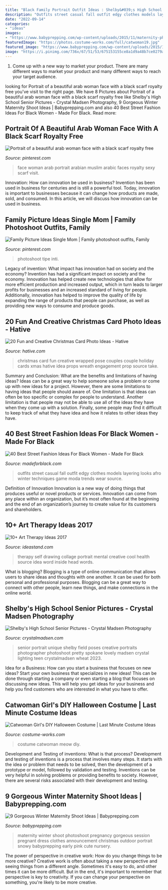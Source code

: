 ```yaml
---
title: "Black Family Portrait Outfit Ideas : Shelby&#039;s High School Senior Pictures"
description: "Outfits street casual fall outfit edgy clothes models layering looks afro winter techniques game moda trends wear source"
date: "2022-09-14"
categories:
- "ideas"
images:
- "https://www.babyprepping.com/wp-content/uploads/2015/11/maternity-photoshoot-ideas.jpg"
featuredImage: "https://photos.costume-works.com/full/catwoman19.jpg"
featured_image: "https://www.babyprepping.com/wp-content/uploads/2015/11/maternity-photoshoot-ideas.jpg"
image: "https://i.pinimg.com/736x/67/51/53/675153155ce8a1d9a48b7ce0279a6032.jpg"
---
```



1. Come up with a new way to market your product. There are many different ways to market your product and many different ways to reach your target audience.

	

		
looking for Portrait of a beautiful arab woman face with a black scarf royalty free you've visit to the right page. We have 8 Pictures about Portrait of a beautiful arab woman face with a black scarf royalty free like Shelby&#039;s High School Senior Pictures - Crystal Madsen Photography, 9 Gorgeous Winter Maternity Shoot Ideas | Babyprepping.com and also 40 Best Street Fashion Ideas For Black Women - Made For Black. Read more:
		
    
## Portrait Of A Beautiful Arab Woman Face With A Black Scarf Royalty Free

<img loading=lazy src="https://i.pinimg.com/736x/1e/1a/95/1e1a9528f86ee89c8891546e690afaea.jpg" onerror="this.onerror=null;this.src='https://tse4.mm.bing.net/th?id=OIP.WQR9xwkSEdP0KDK7_jSKYwHaLH&amp;pid=15.1';" alt="Portrait of a beautiful arab woman face with a black scarf royalty free">

_Source: pinterest.com_

>face woman arab portrait arabian muslim arabic faces royalty sexy scarf visit. 

	

Innovation: How can innovation be used in business?
Invention has been used in business for centuries and is still a powerful tool. Today, innovation is important to businesses because it can change how products are made, sold, and consumed. In this article, we will discuss how innovation can be used in business.

    
## Family Picture Ideas Single Mom | Family Photoshoot Outfits, Family

<img loading=lazy src="https://i.pinimg.com/736x/67/51/53/675153155ce8a1d9a48b7ce0279a6032.jpg" onerror="this.onerror=null;this.src='https://tse3.mm.bing.net/th?id=OIP.YXBUqjzMPx9HUE4lL7WXhgHaLI&amp;pid=15.1';" alt="Family Picture Ideas Single Mom | Family photoshoot outfits, Family">

_Source: pinterest.com_

>photoshoot tipe inti. 

	

Legacy of invention: What impact has innovation had on society and the economy?
Invention has had a significant impact on society and the economy. Innovation has helped create new technologies that allow for more efficient production and increased output, which in turn leads to larger profits for businesses and an increased standard of living for people. Additionally, innovation has helped to improve the quality of life by expanding the range of products that people can purchase, as well as providing new ways to consume and produce goods.

    
## 20 Fun And Creative Christmas Card Photo Ideas - Hative

<img loading=lazy src="http://hative.com/wp-content/uploads/2014/11/christmas-card-photo-ideas/20-christmas-card-photo-ideas.jpg" onerror="this.onerror=null;this.src='https://tse2.mm.bing.net/th?id=OIP.Ehoul_5dcS1fe_MrInoUOwHaLH&amp;pid=15.1';" alt="20 Fun and Creative Christmas Card Photo Ideas - Hative">

_Source: hative.com_

>christmas card fun creative wrapped pose couples couple holiday cards xmas hative idea props wreath engagement prop source take. 

	

Summary and Conclusion: What are the benefits and limitations of having ideas?
Ideas can be a great way to help someone solve a problem or come up with new ideas for a project. However, there are some limitations to having ideas that people should aware of. One limitation is that ideas can often be too specific or complex for people to understand. Another limitation is that people may not be able to use all of the ideas they have when they come up with a solution. Finally, some people may find it difficult to keep track of what they have idea and how it relates to other ideas they have.

    
## 40 Best Street Fashion Ideas For Black Women - Made For Black

<img loading=lazy src="http://madeforblack.com/wp-content/uploads/2019/01/Best-Street-Fashion-Ideas-For-Black-Women-21.jpg" onerror="this.onerror=null;this.src='https://tse3.mm.bing.net/th?id=OIP.0dAxbe_sn38KwBpPO5muewHaMC&amp;pid=15.1';" alt="40 Best Street Fashion Ideas For Black Women - Made For Black">

_Source: madeforblack.com_

>outfits street casual fall outfit edgy clothes models layering looks afro winter techniques game moda trends wear source. 

	

Definition of Innovation
Innovation is a new way of doing things that produces useful or novel products or services. Innovation can come from any place within an organization, but it’s most often found at the beginning and the end of an organization’s journey to create value for its customers and shareholders.

    
## 10+ Art Therapy Ideas 2017

<img loading=lazy src="http://ideastand.com/wp-content/uploads/2014/05/art-therapy-ideas/12-art-therapy-ideas.jpg" onerror="this.onerror=null;this.src='https://tse3.mm.bing.net/th?id=OIP.7hIxjGXegd7aaFnlzaj2qAHaLc&amp;pid=15.1';" alt="10+ Art Therapy Ideas 2017">

_Source: ideastand.com_

>therapy self drawing collage portrait mental creative cool health source idea word inside head words. 

	

What is blogging?
Blogging is a type of online communication that allows users to share ideas and thoughts with one another. It can be used for both personal and professional purposes. Blogging can be a great way to connect with other people, learn new things, and make connections in the online world.

    
## Shelby&#039;s High School Senior Pictures - Crystal Madsen Photography

<img loading=lazy src="https://www.crystalmadsen.com/wp-content/uploads/2012/09/Creative-Spokane-Photographer_003-682x1024.jpg" onerror="this.onerror=null;this.src='https://tse4.mm.bing.net/th?id=OIP.V8581S8tRhBCc5CGjdv-EgHaLH&amp;pid=15.1';" alt="Shelby&#039;s High School Senior Pictures - Crystal Madsen Photography">

_Source: crystalmadsen.com_

>senior portrait unique shelby field poses creative portraits photographer photoshoot pretty spokane lovely madsen crystal lighting teen crystalmadsen wheat 2023. 

	

Idea for a Business: How can you start a business that focuses on new ideas?
Start your own business that specializes in new ideas! This can be done through starting a company or even starting a blog that focuses on discussing new ideas. This will help you get ideas for your business and help you find customers who are interested in what you have to offer.

    
## Catwoman Girl&#039;s DIY Halloween Costume | Last Minute Costume Ideas

<img loading=lazy src="https://photos.costume-works.com/full/catwoman19.jpg" onerror="this.onerror=null;this.src='https://tse2.mm.bing.net/th?id=OIP.pdwjhHSbkCsZYerJYBKJDwHaKY&amp;pid=15.1';" alt="Catwoman Girl&#039;s DIY Halloween Costume | Last Minute Costume Ideas">

_Source: costume-works.com_

>costume catwoman meow diy. 

	

Development and Testing of inventions: What is that process?
Development and testing of inventions is a process that involves many steps. It starts with the idea or problem that needs to be solved, then the development of a prototype or model, followed by validation and testing. Inventions can be very helpful in solving problems or providing benefits to society. However, there are several risks associated with their development and testing.

    
## 9 Gorgeous Winter Maternity Shoot Ideas | Babyprepping.com

<img loading=lazy src="https://www.babyprepping.com/wp-content/uploads/2015/11/maternity-photoshoot-ideas.jpg" onerror="this.onerror=null;this.src='https://tse2.mm.bing.net/th?id=OIP.NiCbi_AdwF793lERAK7_DQHaLH&amp;pid=15.1';" alt="9 Gorgeous Winter Maternity Shoot Ideas | Babyprepping.com">

_Source: babyprepping.com_

>maternity winter shoot photoshoot pregnancy gorgeous session pregnant dress clothes announcement christmas outdoor portrait snowy babyprepping early pink cute nursery. 

	

The power of perspective in creative work: How do you change things to be more creative?
Creative work is often about taking a new perspective and seeing things from a different angle. Sometimes it's easy to do, and other times it can be more difficult. But in the end, it's important to remember that perspective is key to creativity. If you can change your perspective on something, you're likely to be more creative.

